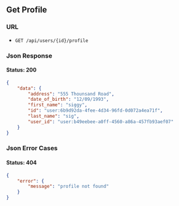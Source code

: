 ## Get Profile

### URL
- ```GET /api/users/{id}/profile```

### Json Response

#### Status: 200

```json
{
    "data": {
        "address": "555 Thounsand Road",
        "date_of_birth": "12/09/1993",
        "first_name": "siggy",
        "id": "user:6b9d92da-4fee-4d34-96fd-0d072a4ea71f",
        "last_name": "sig",
        "user_id": "user:b49eebee-a0ff-4560-a86a-457fb93aef07"
    }
}
```

### Json Error Cases

#### Status: 404

```json
{
    "error": {
        "message": "profile not found"
    }
}
```